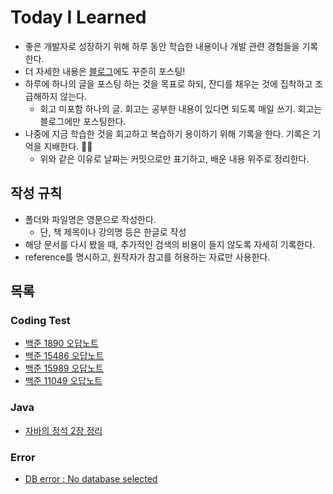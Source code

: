 # Today I Learned
- 좋은 개발자로 성장하기 위해 하루 동안 학습한 내용이나 개발 관련 경험들을 기록한다.
- 더 자세한 내용은 [블로그](https://yezaneeworld.tistory.com/)에도 꾸준히 포스팅!
- 하루에 하나의 글을 포스팅 하는 것을 목표로 하되, 잔디를 채우는 것에 집착하고 조급해하지 않는다.
  - 회고 미포함 하나의 글. 회고는 공부한 내용이 있다면 되도록 매일 쓰기. 회고는 블로그에만 포스팅한다.
- 나중에 지금 학습한 것을 회고하고 복습하기 용이하기 위해 기록을 한다. 기록은 기억을 지배한다. ✍🏻
  - 위와 같은 이유로 날짜는 커밋으로만 표기하고, 배운 내용 위주로 정리한다.

 ## 작성 규칙
- 폴더와 파일명은 영문으로 작성한다.
  - 단, 책 제목이나 강의명 등은 한글로 작성   
- 해당 문서를 다시 봤을 때, 추가적인 검색의 비용이 들지 않도록 자세히 기록한다.
- reference를 명시하고, 원작자가 참고를 허용하는 자료만 사용한다.
  
## 목록
### Coding Test
* [백준 1890 오답노트](https://github.com/yezanee/TIL/blob/main/Algorithm/CodingTest/baekjoon_1890.md)
* [백준 15486 오답노트](https://github.com/yezanee/TIL/blob/main/Algorithm/CodingTest/baekjoon_15486.md)
* [백준 15989 오답노트](https://github.com/yezanee/TIL/blob/main/Algorithm/CodingTest/baekjoon_15989.md)
* [백준 11049 오답노트](https://github.com/yezanee/TIL/blob/main/Algorithm/CodingTest/baekjoon_11049.md)


### Java
* [자바의 정석 2장 정리](https://github.com/yezanee/TIL/blob/main/JAVA/%EC%9E%90%EB%B0%94%EC%9D%98%EC%A0%95%EC%84%9D_2_variable.md)


### Error
* [DB error : No database selected](https://github.com/yezanee/TIL/blob/main/Error/No_database_selected.md)
